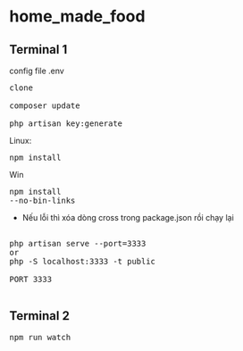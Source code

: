 # home_made_food

## Terminal 1

config file .env

<pre>
clone

composer update

php artisan key:generate
</pre>

Linux: <pre>npm install</pre>
Win <pre>npm install --no-bin-links</pre>

-   Nếu lỗi thì xóa dòng cross trong package.json rồi chạy lại

<pre>

php artisan serve --port=3333
or
php -S localhost:3333 -t public

PORT 3333

</pre>

## Terminal 2

<pre>
npm run watch
</pre>
